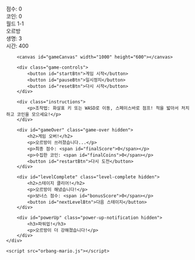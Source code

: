 <!DOCTYPE html>
<html lang="ko">
<head>
    <meta charset="UTF-8">
    <meta name="viewport" content="width=device-width, initial-scale=1.0">
    <title>오르방 슈퍼마리오</title>
    <link rel="stylesheet" href="orbang-mario.css">
</head>
<body>
    <div class="game-container">
        <div class="game-header">
            <div class="hud">
                <div class="hud-left">
                    <div>점수: <span id="score">0</span></div>
                    <div class="coins">코인: <span id="coins">0</span></div>
                </div>
                <div class="hud-center">
                    <div>월드 <span id="level">1-1</span></div>
                    <div class="character-name">오르방</div>
                </div>
                <div class="hud-right">
                    <div>생명: <span id="lives">3</span></div>
                    <div>시간: <span id="time">400</span></div>
                </div>
            </div>
        </div>
        
        <canvas id="gameCanvas" width="1000" height="600"></canvas>
        
        <div class="game-controls">
            <button id="startBtn">게임 시작</button>
            <button id="pauseBtn">일시정지</button>
            <button id="resetBtn">다시 시작</button>
        </div>
        
        <div class="instructions">
            <p>조작법: 화살표 키 또는 WASD로 이동, 스페이스바로 점프! 적을 밟아서 처치하고 코인을 모으세요!</p>
        </div>
        
        <div id="gameOver" class="game-over hidden">
            <h2>게임 오버!</h2>
            <p>오르방이 쓰러졌습니다...</p>
            <p>최종 점수: <span id="finalScore">0</span></p>
            <p>수집한 코인: <span id="finalCoins">0</span></p>
            <button id="restartBtn">다시 도전</button>
        </div>
        
        <div id="levelComplete" class="level-complete hidden">
            <h2>스테이지 클리어!</h2>
            <p>오르방이 해냈습니다!</p>
            <p>보너스 점수: <span id="bonusScore">0</span></p>
            <button id="nextLevelBtn">다음 스테이지</button>
        </div>
        
        <div id="powerUp" class="power-up-notification hidden">
            <h3>파워업!</h3>
            <p>오르방이 더 강해졌습니다!</p>
        </div>
    </div>
    
    <script src="orbang-mario.js"></script>
</body>
</html>
